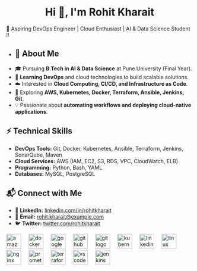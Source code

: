 <h1 align="center">Hi 👋, I'm Rohit Kharait</h1>
🚀  Aspiring DevOps Engineer | Cloud Enthusiast | AI & Data Science Student !!


- ## 🌟 About Me  
- 🎓 Pursuing **B.Tech in AI & Data Science** at Pune University (Final Year).  
- 🌱 **Learning DevOps** and cloud technologies to build scalable solutions.  
- ☁️ Interested in **Cloud Computing, CI/CD, and Infrastructure as Code**.  
- 🔧 Exploring **AWS, Kubernetes, Docker, Terraform, Ansible, Jenkins, Git**.  
- 💡 Passionate about **automating workflows and deploying cloud-native applications**.  

## ⚡ Technical Skills  
- **DevOps Tools:** Git, Docker, Kubernetes, Ansible, Terraform, Jenkins, SonarQube, Maven  
- **Cloud Services:** AWS (IAM, EC2, S3, RDS, VPC, CloudWatch, ELB)  
- **Programming:** Python, Bash, YAML  
- **Databases:** MySQL, PostgreSQL
## 📬 Connect with Me  
- 🔗 **LinkedIn:** [linkedin.com/in/rohitkharait](https://linkedin.com/in/rohitkharait)  
- 📧 **Email:** rohit.kharait@example.com  
- 🐦 **Twitter:** [twitter.com/rohitkharait](https://twitter.com/rohitkharait)  

 <div align="left">
  <img src="https://cdn.jsdelivr.net/gh/devicons/devicon/icons/amazonwebservices/amazonwebservices-line-wordmark.svg" height="40" alt="amazonwebservices logo"  />
  <img width="12" />
  <img src="https://cdn.jsdelivr.net/gh/devicons/devicon/icons/docker/docker-original.svg" height="40" alt="docker logo"  />
  <img width="12" />
  <img src="https://cdn.jsdelivr.net/gh/devicons/devicon/icons/googlecloud/googlecloud-original.svg" height="40" alt="googlecloud logo"  />
  <img width="12" />
  <img src="https://cdn.jsdelivr.net/gh/devicons/devicon/icons/github/github-original.svg" height="40" alt="github logo"  />
  <img width="12" />
  <img src="https://cdn.jsdelivr.net/gh/devicons/devicon/icons/git/git-original.svg" height="40" alt="git logo"  />
  <img width="12" />
  <img src="https://cdn.jsdelivr.net/gh/devicons/devicon/icons/kubernetes/kubernetes-plain.svg" height="40" alt="kubernetes logo"  />
  <img width="12" />
  <img src="https://cdn.jsdelivr.net/gh/devicons/devicon/icons/linkedin/linkedin-original.svg" height="40" alt="linkedin logo"  />
  <img width="12" />
  <img src="https://cdn.jsdelivr.net/gh/devicons/devicon/icons/linux/linux-original.svg" height="40" alt="linux logo"  />
  <img width="12" />
  <img src="https://cdn.jsdelivr.net/gh/devicons/devicon/icons/nginx/nginx-original.svg" height="40" alt="nginx logo"  />
  <img width="12" />
  <img src="https://cdn.jsdelivr.net/gh/devicons/devicon/icons/prometheus/prometheus-original.svg" height="40" alt="prometheus logo"  />
  <img width="12" />
  <img src="https://cdn.jsdelivr.net/gh/devicons/devicon/icons/terraform/terraform-original.svg" height="40" alt="terraform logo"  />
  <img width="12" />
  <img src="https://cdn.jsdelivr.net/gh/devicons/devicon/icons/vscode/vscode-original.svg" height="40" alt="vscode logo"  />
  <img width="12" />
  <img src="https://cdn.jsdelivr.net/gh/devicons/devicon/icons/jenkins/jenkins-line.svg" height="40" alt="jenkins logo"  />
</div>

###
